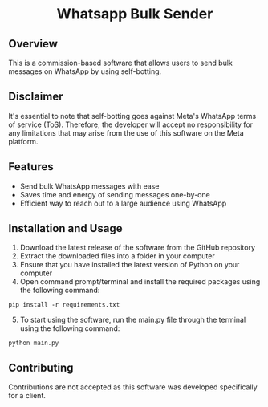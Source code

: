 # <div style="text-align: center;">Whatsapp Bulk Sender</div>

## Overview
This is a commission-based software that allows users to send bulk messages on WhatsApp by using self-botting.

## Disclaimer
It's essential to note that self-botting goes against Meta's WhatsApp terms of service (ToS). Therefore, the developer will accept no responsibility for any limitations that may arise from the use of this software on the Meta platform.

## Features
- Send bulk WhatsApp messages with ease
- Saves time and energy of sending messages one-by-one
- Efficient way to reach out to a large audience using WhatsApp

## Installation and Usage
1. Download the latest release of the software from the GitHub repository
2. Extract the downloaded files into a folder in your computer
3. Ensure that you have installed the latest version of Python on your computer
4. Open command prompt/terminal and install the required packages using the following command:

```
pip install -r requirements.txt
```
5. To start using the software, run the main.py file through the terminal using the following command:
```
python main.py
```

## Contributing
Contributions are not accepted as this software was developed specifically for a client.